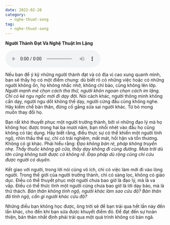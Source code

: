 ```yaml
---
date: 2022-02-28
category:
  - nghe-thuat-song
tag:
  - nghe-thuat-song
---
```


**Người Thành Đạt Và Nghệ Thuật Im Lặng**

<audio controls>

  <source src="/media/matdaytamden.mp3" type="audio/mpeg">
  Trình duyệt của bạn không hỗ trợ phần tử audio.
</audio>

Nếu bạn để ý kỹ những người thành đạt và có địa vị cao xung quanh mình, bạn sẽ thấy họ có một điểm chung: dù biết rõ có những việc hoặc có những người không ổn, họ không nhắc nhở, không chỉ bảo, cũng không lên lớp. _Người mạnh mẽ chọn cách tha thứ, người khôn ngoan chọn cách im lặng. Chỉ có kẻ ngu ngốc mới đi dạy đời._ Nói cách khác, người thông minh không cần dạy, người ngu dốt không thể dạy, người cứng đầu cũng không nghe. Hãy kiềm chế bản thân, đừng cố gắng sửa sai người khác. Từ bỏ mong muốn thay đổi họ.

Bạn rất khó thuyết phục một người trưởng thành, bởi vì những đạo lý mà họ không học được trong hai ba mươi năm, bạn nhồi nhét vào đầu họ cũng không có tác dụng. Hãy biết rằng, điều thực sự có thể khiến một người tỉnh ngộ, nhìn thấu thế sự, chỉ có trải nghiệm, mất mát, hối hận và tổn thương. Không có gì khác. Phải hiểu rằng: _Đạo không bán rẻ, pháp không truyền nhẹ. Thầy thuốc không gõ cửa, thầy dạy không đi cùng đường. Mưa trời dù lớn cũng không tưới được cỏ không rễ. Đạo pháp dù rộng cũng chỉ cứu được người có duyên._

Kết giao với người, trong lời nói cũng vô ích, chỉ có việc làm mới đi vào lòng người. Trong thế giới của người trưởng thành, chỉ có sàng lọc, không có giáo dục. Điều có thể thuyết phục một người chưa bao giờ là đạo lý, mà là va vấp. Điều có thể thức tỉnh một người cũng chưa bao giờ là lời dạy bảo, mà là thử thách. _Bản thân không tỉnh ngộ, người khác làm sao cứu độ? Bản thân đã tỉnh ngộ, cần gì người khác cứu độ?_

Những điều bạn không học được, ông trời sẽ để bạn trải qua hết lần này đến lần khác, cho đến khi bạn sửa được khuyết điểm đó. Để đạt đến sự hoàn thiện, bản thân nhất định phải trải qua một quá trình không có bản ngã.
